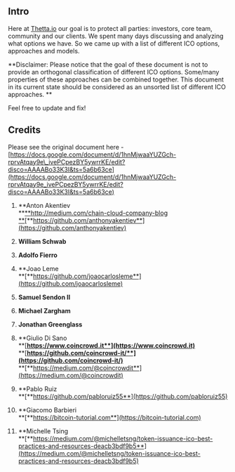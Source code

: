 ## Intro

Here at [Thetta.io](https://web.thetta.io) our goal is to protect all parties: investors, core team, community and our clients. We spent many days discussing and analyzing what options we have. So we came up with a list of different ICO options, approaches and models.

**Disclaimer: Please notice that the goal of these document is not to provide an orthogonal classification of different ICO options. Some/many properties of these approaches can be combined together. This document in its current state should be considered as an unsorted list of different ICO approaches. **

Feel free to update and fix!

## **Credits**

Please see the original document here - [https://docs.google.com/document/d/1hnMjwaaYUZGch-rprvAtqay9e\_ivePCpezBY5ywrrKE/edit?disco=AAAABo33K3I&ts=5a6b63ce](https://docs.google.com/document/d/1hnMjwaaYUZGch-rprvAtqay9e_ivePCpezBY5ywrrKE/edit?disco=AAAABo33K3I&ts=5a6b63ce)

1. **Anton Akentiev           
   **[**http://medium.com/chain-cloud-company-blog            
   **](http://medium.com/chain-cloud-company-blog)[**https://github.com/anthonyakentiev**](https://github.com/anthonyakentiev)

2. **William Schwab**

3. **Adolfo Fierro**

4. **Joao Leme            
   **[**https://github.com/joaocarlosleme**](https://github.com/joaocarlosleme)

5. **Samuel Sendon II**

6. **Michael Zargham**

7. **Jonathan Greenglass**

8. **Giulio Di Sano            
   **[**https://www.coincrowd.it**](https://www.coincrowd.it)**            
   **[**https://github.com/coincrowd-it/**](https://github.com/coincrowd-it/)**            
   **[**https://medium.com/@coincrowdit**](https://medium.com/@coincrowdit)

9. **Pablo Ruiz            
   **[**https://github.com/pabloruiz55**](https://github.com/pabloruiz55)

10. **Giacomo Barbieri            
    **[**https://bitcoin-tutorial.com**](https://bitcoin-tutorial.com)

11. **Michelle Tsing            
    **[**https://medium.com/@michelletsng/token-issuance-ico-best-practices-and-resources-deacb3bdf9b5**](https://medium.com/@michelletsng/token-issuance-ico-best-practices-and-resources-deacb3bdf9b5)



